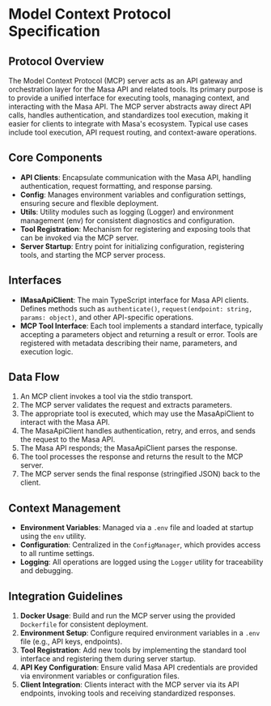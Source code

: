 # Model Context Protocol Specification

## Protocol Overview

The Model Context Protocol (MCP) server acts as an API gateway and orchestration layer for the Masa API and related tools. Its primary purpose is to provide a unified interface for executing tools, managing context, and interacting with the Masa API. The MCP server abstracts away direct API calls, handles authentication, and standardizes tool execution, making it easier for clients to integrate with Masa's ecosystem. Typical use cases include tool execution, API request routing, and context-aware operations.

## Core Components

- **API Clients**: Encapsulate communication with the Masa API, handling authentication, request formatting, and response parsing.
- **Config**: Manages environment variables and configuration settings, ensuring secure and flexible deployment.
- **Utils**: Utility modules such as logging (Logger) and environment management (env) for consistent diagnostics and configuration.
- **Tool Registration**: Mechanism for registering and exposing tools that can be invoked via the MCP server.
- **Server Startup**: Entry point for initializing configuration, registering tools, and starting the MCP server process.

## Interfaces

- **IMasaApiClient**: The main TypeScript interface for Masa API clients. Defines methods such as `authenticate()`, `request(endpoint: string, params: object)`, and other API-specific operations.
- **MCP Tool Interface**: Each tool implements a standard interface, typically accepting a parameters object and returning a result or error. Tools are registered with metadata describing their name, parameters, and execution logic.

## Data Flow

1. An MCP client invokes a tool via the stdio transport.
2. The MCP server validates the request and extracts parameters.
3. The appropriate tool is executed, which may use the MasaApiClient to interact with the Masa API.
4. The MasaApiClient handles authentication, retry, and erros, and sends the request to the Masa API.
5. The Masa API responds; the MasaApiClient parses the response.
6. The tool processes the response and returns the result to the MCP server.
7. The MCP server sends the final response (stringified JSON) back to the client.

## Context Management

- **Environment Variables**: Managed via a `.env` file and loaded at startup using the `env` utility.
- **Configuration**: Centralized in the `ConfigManager`, which provides access to all runtime settings.
- **Logging**: All operations are logged using the `Logger` utility for traceability and debugging.

## Integration Guidelines

1. **Docker Usage**: Build and run the MCP server using the provided `Dockerfile` for consistent deployment.
2. **Environment Setup**: Configure required environment variables in a `.env` file (e.g., API keys, endpoints).
3. **Tool Registration**: Add new tools by implementing the standard tool interface and registering them during server startup.
4. **API Key Configuration**: Ensure valid Masa API credentials are provided via environment variables or configuration files.
5. **Client Integration**: Clients interact with the MCP server via its API endpoints, invoking tools and receiving standardized responses.

